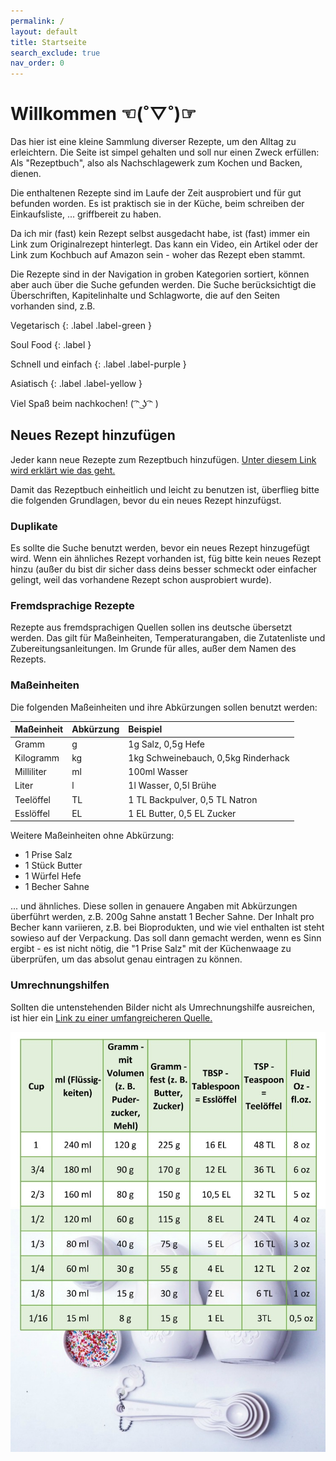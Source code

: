 ```yaml
---
permalink: /
layout: default
title: Startseite
search_exclude: true
nav_order: 0
---
```

<h1>Willkommen ☜(˚▽˚)☞</h1>
<p>Das hier ist eine kleine Sammlung diverser Rezepte, um den Alltag zu erleichtern. Die Seite ist simpel gehalten und soll nur einen Zweck erfüllen: Als "Rezeptbuch", also als Nachschlagewerk zum Kochen und Backen, dienen.</p>
<p>Die enthaltenen Rezepte sind im Laufe der Zeit ausprobiert und für gut befunden worden. Es ist praktisch sie in der Küche, beim schreiben der Einkaufsliste, ... griffbereit zu haben.</p>
<p>Da ich mir (fast) kein Rezept selbst ausgedacht habe, ist (fast) immer ein Link zum Originalrezept hinterlegt. Das kann ein Video, ein Artikel oder der Link zum Kochbuch auf Amazon sein - woher das Rezept eben stammt.</p>

<p>Die Rezepte sind in der Navigation in groben Kategorien sortiert, können aber auch über die Suche gefunden werden. Die Suche berücksichtigt die Überschriften, Kapitelinhalte und Schlagworte, die auf den Seiten vorhanden sind, z.B.</p>

Vegetarisch
{: .label .label-green }

Soul Food
{: .label }

Schnell und einfach
{: .label .label-purple }

Asiatisch
{: .label .label-yellow }

<p>Viel Spaß beim nachkochen! ( ͡ᵔ ͜ʖ ͡ᵔ )</p>

<h2>Neues Rezept hinzufügen</h2>
<p>Jeder kann neue Rezepte zum Rezeptbuch hinzufügen. <a href="https://github.com/OlGe404/OlGe404.github.io/blob/main/README.md" target="_blank">Unter diesem Link wird erklärt wie das geht.</a></p>
<p>Damit das Rezeptbuch einheitlich und leicht zu benutzen ist, überflieg bitte die folgenden Grundlagen, bevor du ein neues Rezept hinzufügst.</p>

<h3>Duplikate</h3>
<p>Es sollte die Suche benutzt werden, bevor ein neues Rezept hinzugefügt wird. Wenn ein ähnliches Rezept vorhanden ist, füg bitte kein neues Rezept hinzu (außer du bist dir sicher dass deins besser schmeckt oder einfacher gelingt, weil das vorhandene Rezept schon ausprobiert wurde).</p>

<h3>Fremdsprachige Rezepte</h3>
<p> Rezepte aus fremdsprachigen Quellen sollen ins deutsche übersetzt werden. Das gilt für Maßeinheiten, Temperaturangaben, die Zutatenliste und Zubereitungsanleitungen. Im Grunde für alles, außer dem Namen des Rezepts.</p>

<h3>Maßeinheiten</h3>
<p>Die folgenden Maßeinheiten und ihre Abkürzungen sollen benutzt werden:</p>

| Maßeinheit        | Abkürzung | Beispiel                            |
|:------------------|:----------|:------------------------------------|
| Gramm             | g         | 1g Salz, 0,5g Hefe                  |
| Kilogramm         | kg        | 1kg Schweinebauch, 0,5kg Rinderhack |
| Milliliter        | ml        | 100ml Wasser                        |
| Liter             | l         | 1l Wasser, 0,5l Brühe               |
| Teelöffel         | TL        | 1 TL Backpulver, 0,5 TL Natron      |
| Esslöffel         | EL        | 1 EL Butter, 0,5 EL Zucker          |

Weitere Maßeinheiten ohne Abkürzung:
<ul>
    <li>1 Prise Salz</li>
    <li>1 Stück Butter</li>
    <li>1 Würfel Hefe</li>
    <li>1 Becher Sahne</li>
</ul>

... und ähnliches. Diese sollen in genauere Angaben mit Abkürzungen überführt werden, z.B. 200g Sahne anstatt 1 Becher Sahne. Der Inhalt pro Becher kann variieren, z.B. bei Bioprodukten, und wie viel enthalten ist steht sowieso auf der Verpackung. Das soll dann gemacht werden, wenn es Sinn ergibt - es ist nicht nötig, die "1 Prise Salz" mit der Küchenwaage zu überprüfen, um das absolut genau eintragen zu können.

<h3>Umrechnungshilfen</h3>
<p>Sollten die untenstehenden Bilder nicht als Umrechnungshilfe ausreichen,
ist hier ein <a href="https://www.usa-kulinarisch.de/informationen/masseinheiten-umrechnen/" target="_blank">Link zu einer umfangreicheren Quelle.</a>
</p>

<img src="/assets/images/cup-measures.jpg">
